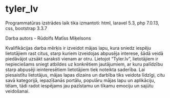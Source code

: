 # tyler_lv

Programmatūras izstrādes laik tika izmantoti:
html,
laravel 5.3,
php 7.0.13,
css,
bootstrap 3.3.7

Darba autors - Rūdolfs Matīss Miķelsons

Kvalifikācijas darba mērķis ir izveidot mājas lapu, kura sniedz iespēju lietotājiem rast citus, starp kuriem izveidojas 
abpusēja interese, šādā veidā piedāvājot uzsākt saraksti vienam ar otru.
Lietojot “Tyler.lv”, lietotājiem ir nepieciešams sniegt atbildes uz konkrētiem jautājumiem, ar kuru palīdzību starp 
abpusēji ieinteresētiem lietotājiem tiek noteikta saderība. Lai piesaistītu lietotājus, mājas lapas dizains un darbība 
tiks veidota līdzīgi, citu savā kategorijā, iepazīšanās portālu, populāru mājas lapu un aplikāciju, tēlam, tādi radot 
iespējams jau pazīstamu un tīkamu emociju un sajūtu veidošanai.

